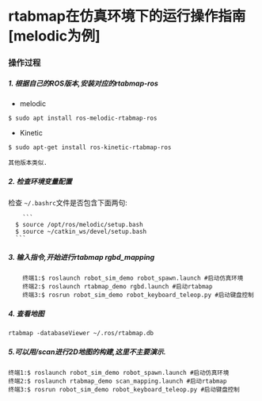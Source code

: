 # rtabmap在仿真环境下的运行操作指南[melodic为例]
### 操作过程
##### 1. 根据自己的ROS版本,安装对应的rtabmap-ros

 * melodic
 ```
 $ sudo apt install ros-melodic-rtabmap-ros
 ```    

 * 	Kinetic
```
$ sudo apt-get install ros-kinetic-rtabmap-ros
```
	其他版本类似.

##### 2. 检查环境变量配置

  检查 `~/.bashrc`文件是否包含下面两句:

    	```
      $ source /opt/ros/melodic/setup.bash
      $ source ~/catkin_ws/devel/setup.bash
      ```

##### 3. 输入指令,开始进行rtabmap rgbd_mapping

		终端1:$ roslaunch robot_sim_demo robot_spawn.launch #启动仿真环境
		终端2:$ roslaunch rtabmap_demo rgbd.launch #启动rtabmap
		终端3:$ rosrun robot_sim_demo robot_keyboard_teleop.py #启动键盘控制


##### 4. 查看地图

```
rtabmap -databaseViewer ~/.ros/rtabmap.db

```

##### 5.可以用/scan进行2D地图的构建,这里不主要演示.

```
终端1:$ roslaunch robot_sim_demo robot_spawn.launch #启动仿真环境
终端2:$ roslaunch rtabmap_demo scan_mapping.launch #启动rtabmap
终端3:$ rosrun robot_sim_demo robot_keyboard_teleop.py #启动键盘控制
```
